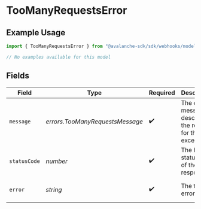# TooManyRequestsError

## Example Usage

```typescript
import { TooManyRequestsError } from "@avalanche-sdk/sdk/webhooks/models/errors";

// No examples available for this model
```

## Fields

| Field                                                     | Type                                                      | Required                                                  | Description                                               | Example                                                   |
| --------------------------------------------------------- | --------------------------------------------------------- | --------------------------------------------------------- | --------------------------------------------------------- | --------------------------------------------------------- |
| `message`                                                 | *errors.TooManyRequestsMessage*                           | :heavy_check_mark:                                        | The error message describing the reason for the exception |                                                           |
| `statusCode`                                              | *number*                                                  | :heavy_check_mark:                                        | The HTTP status code of the response                      | 429                                                       |
| `error`                                                   | *string*                                                  | :heavy_check_mark:                                        | The type of error                                         | Too Many Requests                                         |